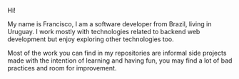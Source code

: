 Hi!

My name is Francisco, I am a software developer from Brazil, living in Uruguay.
I work mostly with technologies related to backend web development but enjoy exploring other technologies too.

Most of the work you can find in my repositories are informal side projects made with the intention of learning and having fun, you may find a lot of bad practices and room for improvement. 
